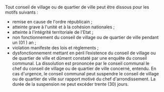 Tout conseil de village ou de quartier de ville peut être dissous pour les motifs suivants :
- remise en cause de l'ordre républicain ;
- atteinte grave à l'unité et à la cohésion nationales ;
- atteinte à l’intégrité territoriale de l'Etat ;
- non fonctionnement du conseil de village ou de quartier de ville pendant un (01 ) an ;
- violation manifeste des lois et règlements ;
- dysfonctionnement mettant en péril l’existence du conseil de village ou de quartier de ville et dûment constaté par une enquête du conseil communal.
La dissolution est prononcée par le conseil communal le chef du conseil de village ou de quartier de ville concerné, entendu.
En cas d'urgence, le conseil communal peut suspendre le conseil de village ou de quartier de ville sur rapport motivé du chef d'arrondissement. La durée de la suspension ne peut excéder trente (30) jours.